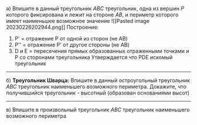 а) Впишите в данный треугольник $ABC$ треугольник, одна из вершин $P$ которого фиксирована и лежит на стороне $AB$, и периметр которого имеет наименьшее возможное значение
![[Pasted image 20230226202944.png]]
Построение: 
1) Р' = отражение Р от одной из сторон (не АВ)
2) Р'' = отражение Р' от другое стороны (не АВ)
3) D и Е = пересечения прямых образованных отраженными точками и Р со сторонами треугольника
Утверждается что РDЕ искомый треугольник
---
б) **Треугольник Шварца:** Впишите в данный остроугольный треугольник $ABC$ треугольник наименьшего возможного периметра. Докажите, что получившийся треугольник - высотный (образован основаниями высот)

---
в) Впишите в произвольный треугольник $ABC$ треугольник наименьшего возможного периметра

